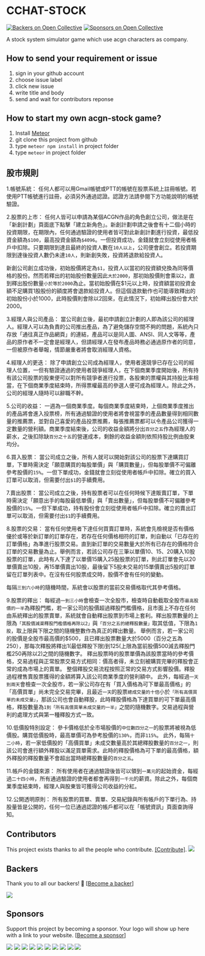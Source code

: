 # CCHAT-STOCK

[![Backers on Open Collective](https://opencollective.com/acgn-stock/backers/badge.svg)](#backers)
[![Sponsors on Open Collective](https://opencollective.com/acgn-stock/sponsors/badge.svg)](#sponsors)


A stock system simulator game which use acgn characters as company.

## How to send your requirement or issue

1. sign in your github account
2. choose issue label
3. click new issue 
4. write title and body
5. send and wait for contributors reponse

## How to start my own acgn-stock game?

1. Install [Meteor](https://www.meteor.com/install)
2. git clone this project from github
3. type `meteor npm install` in project folder
4. type `meteor` in project folder

## 股市規則

1.帳號系統：
任何人都可以用Gmail帳號或PTT的帳號在股票系統上註冊帳號。若使用PTT帳號進行註冊，必須另外通過認證。認證方法請參閱下方功能說明的帳號驗證。

2.股票的上市：
任何人皆可以申請為某個ACGN作品的角色創立公司，做法是在「新創計劃」頁面底下點擊「建立新角色」。新創計劃申請之後會有十二個小時的投資期限，在期限內，任何通過驗證的使用者皆可對此新創計劃進行投資，最低投資金額為```$100```，最高投資金額為```$4096```。一但投資成功，金錢就會立刻從使用者帳戶中扣除。只要期限到達且最終的投資人數在```10人以上```，公司便會創立。若投資期限到達後投資人數仍未達```10人```，則新創失敗，投資將退款給投資人。

新創公司創立成功後，初始股價將定為```$1```，投資人以當初的投資額兌換為同等價格的股份。然而若釋出的初始股份數量因此```大於2000```，那初始股價則會乘以```2```，直到釋出股份數量```小於等於2000```為止。當初始股價在$1元以上時，投資額當初投資金額不足購買1股股份的額度將會退款給投資人。但這個退款動作也可能導致釋出的初始股份小於1000，此時股價則會除以2回來，在此情況下，初始釋出股份會大於2000。

3.經理人與公司產品：
當公司創立後，最初申請創立計劃的人即為該公司的經理人。經理人可以為負責的公司推出產品，為了避免儲存空間不夠的問題，系統內只存放「通往真正作品網頁」的連結，產品可以是同人圖、ANSI、同人文等等，產品的原作者不一定會是經理人，但請經理人在發布產品時務必通過原作者的同意，一但被原作者舉報，情節嚴重者將會取消經理人資格。

4.經理人的更迭：
除了申請創立公司成為經理人，使用者還競爭已存在公司的經理人位置，一但有驗證通過的使用者競爭經理人，在下個商業季度開始後，所有持有該公司股票的股東便可以對所有競爭者進行投票，各股東的票權與其持股比率相當，在下個商業季度結束時，所得票權最高的參選人便可成為經理人。除此之外，公司的經理人隨時可以辭職不幹。

5.公司的收益：
一週為一個商業季度。每個商業季度結束時，上個商業季度推出的產品將會進入投票榜，所有通過驗證的使用者將會視當季的產品數量得到相同數量的推薦票，並對自己喜愛的產品投票推薦，每張推薦票都可以令產品公司獲得一定數量的營利額。商業季度結束後，公司的收益金額將分出```百分之五```作為經理人的薪水，之後扣除缺```百分之十五```的營運成本，剩餘的收益金額則依照持股比例由股東均分。

6.買入股票：
當公司成立之後，所有人就可以開始對該公司的股票下達購買訂單，下單時需決定「願意購買的每股單價」與「購買數量」，但每股單價不可偏離參考股價的```15%```。一但下單成功，金錢就會立刻從使用者帳戶中扣除。確立的買入訂單可以取消，但需要付出```$1```的手續費用。

7.賣出股票：
當公司成立之後，持有股票者可以在任何時候下達販賣訂單，下單時需決定「願意出手的每股最低單價」與「賣出數量」，但每股單價不可偏離參考股價的```15%```。一但下單成功，持有股份會立刻從使用者帳戶中扣除。確立的賣出訂單可以取消，但需要付出```$1```的手續費用。

8.股票的交易：
當有任何使用者下達任何買賣訂單時，系統會先檢視是否有價格優於或等於新訂單的訂單存在，若存在任何價格相符的訂單，則自動以「已存在的訂單價格」為準進行股票交易。直到新訂單的交易數量大於所有已存在的價格符合訂單的交易數量為止。舉例而言，若該公司存在三筆以單價10、15、20購入10股股票的訂單，此時有人下達了以單價15購入25股股票的訂單，則此訂單會先以20單價賣出10股，再15單價賣出10股，最後留下5股未交易的15單價賣出5股的訂單留在訂單列表中。在沒有任何股票成交時，股價不會有任何的變動。

每隔```三到六小時```的隨機時間，系統會以股票的當前交易價格取代其參考價格。

9.股票的釋出：
每經過```一到三小時```會檢查一次全股市，檢查時自動截取全股市```最高股價的一半```為釋股門檻，若一家公司的股價超過釋股門檻價格，且市面上不存在任何由系統釋出的股票賣單，系統就會自動釋出股票到市場上套利。釋出股票數量的上限為```「其股價減渠釋股門檻價格再除以2」```與```「百分之五的總釋股數量」```取其低值，下限為```1股```，取上限與下限之間的隨機整數作為真正的釋出數量。
舉例而言，若一家公司的股價是全股市最高價的$500，且已釋出股票數量大於5000（百分之五為250），那每次釋股將釋出1(最低釋股下限)到125(上限為當前股價500減去釋股門檻250再除以2)之間的隨機數字。
釋出股票時的股票單價為該股票當時的參考價格，交易過程與正常股票交易方式相同：價高者得，未立刻被購買完畢的釋股會正常的成為市場上的賣單。
整個釋股交易流程按照正常的交易方式影響股價。釋股過程裡售賣股票獲得的金額將算入該公司商業季度的營利額中。
此外，每經過```一天到兩天```會檢查一次全股市，若一家公司存在有「買入價格為可下單最高價格」的「高價買單」尚未完全交易完畢，且最近```一天```的股票```總成交量的十倍```小於```「所有高價買單的未成交量」```，那該公司也會自動釋股，此時釋股價格為下達買單的可下單最高價格，釋股數量為```1到「所有高價買單未成交量的一半」```之間的隨機數字。交易過程與營利的處理方式與第一種釋股方式一致。

10.低價股特別設定：
參卡價格低於全市場股價的```中位數四分之一```的股票將被視為低價股。購買低價股時，最高單價可為參考股價的```130%```，而非```115%```。
此外，每隔```十二小時```，若一家低價股的「高價買單」未成交數量高於其總釋股數量的```百分之一```，則該公司會進行額外釋股以滿足買單需求。此時的釋股價格為可下單的最高價格，額外釋股的釋股數量不會超出當時總釋股數量的```百分之五```。

11.帳戶的金錢來源：
所有使用者在通過驗證後皆可以領到```一萬元```的起始資金，每經過```二十四小時```，所有通過驗證的使用者都會再得到```一千元```的薪資。除此之外，每個商業季度結束時，經理人與股東皆可獲得公司收益的分紅。

12.公開透明原則：
所有股票的買單、賣單、交易紀錄與所有帳戶的下單行為、持股量皆是公開的，任何一位已通過認證的帳戶都可以在「帳號資訊」頁面查詢得知。

## Contributors

This project exists thanks to all the people who contribute. [[Contribute]](CONTRIBUTING.md).
<a href="graphs/contributors"><img src="https://opencollective.com/acgn-stock/contributors.svg?width=890" /></a>


## Backers

Thank you to all our backers! 🙏 [[Become a backer](https://opencollective.com/acgn-stock#backer)]

<a href="https://opencollective.com/acgn-stock#backers" target="_blank"><img src="https://opencollective.com/acgn-stock/backers.svg?width=890"></a>


## Sponsors

Support this project by becoming a sponsor. Your logo will show up here with a link to your website. [[Become a sponsor](https://opencollective.com/acgn-stock#sponsor)]

<a href="https://opencollective.com/acgn-stock/sponsor/0/website" target="_blank"><img src="https://opencollective.com/acgn-stock/sponsor/0/avatar.svg"></a>
<a href="https://opencollective.com/acgn-stock/sponsor/1/website" target="_blank"><img src="https://opencollective.com/acgn-stock/sponsor/1/avatar.svg"></a>
<a href="https://opencollective.com/acgn-stock/sponsor/2/website" target="_blank"><img src="https://opencollective.com/acgn-stock/sponsor/2/avatar.svg"></a>
<a href="https://opencollective.com/acgn-stock/sponsor/3/website" target="_blank"><img src="https://opencollective.com/acgn-stock/sponsor/3/avatar.svg"></a>
<a href="https://opencollective.com/acgn-stock/sponsor/4/website" target="_blank"><img src="https://opencollective.com/acgn-stock/sponsor/4/avatar.svg"></a>
<a href="https://opencollective.com/acgn-stock/sponsor/5/website" target="_blank"><img src="https://opencollective.com/acgn-stock/sponsor/5/avatar.svg"></a>
<a href="https://opencollective.com/acgn-stock/sponsor/6/website" target="_blank"><img src="https://opencollective.com/acgn-stock/sponsor/6/avatar.svg"></a>
<a href="https://opencollective.com/acgn-stock/sponsor/7/website" target="_blank"><img src="https://opencollective.com/acgn-stock/sponsor/7/avatar.svg"></a>
<a href="https://opencollective.com/acgn-stock/sponsor/8/website" target="_blank"><img src="https://opencollective.com/acgn-stock/sponsor/8/avatar.svg"></a>
<a href="https://opencollective.com/acgn-stock/sponsor/9/website" target="_blank"><img src="https://opencollective.com/acgn-stock/sponsor/9/avatar.svg"></a>


